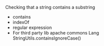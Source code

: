 Checking that a string contains a substring
* contains
* indexOf
* regular expression
* For third party lib apache commons Lang StringUtils.containsIgnoreCase()